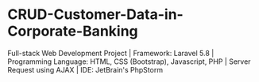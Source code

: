 # CRUD-Customer-Data-in-Corporate-Banking
Full-stack Web Development Project | Framework: Laravel 5.8 | Programming Language: HTML, CSS (Bootstrap), Javascript, PHP | Server Request using AJAX | IDE: JetBrain's PhpStorm
